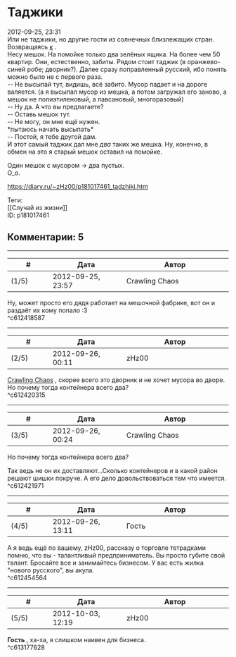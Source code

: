 Таджики
=======

  
2012-09-25, 23:31  
 Или не таджики, но другие гости из солнечных близлежащих стран.   
 Возвращаясь  [к](Untitled%20[074])  .   
 Несу мешок. На помойке только два зелёных ящика. На более чем 50 квартир. Они, естественно, забиты. Рядом стоит таджик (в оранжево-синей робе; дворник?). Далее сразу поправленный русский, ибо понять можно было не с первого раза.   
 -- Не высыпай тут, видишь, всё забито. Мусор падает и на дороге валяется. (а я высыпал мусор из мешка, а потом загружал его заново, а мешок не полиэтиленовый, а лавсановый, многоразовый)   
 -- Ну да. А что вы предлагаете?   
 -- Оставь мешок тут.   
 -- Не могу, он мне ещё нужен.   
 \*пытаюсь начать высыпать\*   
 -- Постой, я тебе другой дам.   
 И этот самый таджик дал мне  *два*  таких же мешка. Ну, конечно, в обмен на это я старый мешок оставил на помойке.   
   
 Один мешок с мусором -> два пустых.   
 О\_о.   
  
<https://diary.ru/~zHz00/p181017461_tadzhiki.htm>  
  
Теги:  
[[Случай из жизни]]  
ID: p181017461  


Комментарии: 5
--------------

  


---



|         #         |              Дата              |                     Автор                     |           ID           |
| --- | --- | --- | --- |
| (1/5) | 2012-09-25, 23:57 | Crawling Chaos | c612418587 |

  
 Ну, может просто его дядя работает на мешочной фабрике, вот он и раздаёт их кому попало :3   
 ^c612418587

---



|         #         |              Дата              |                     Автор                     |           ID           |
| --- | --- | --- | --- |
| (2/5) | 2012-09-26, 00:11 | zHz00 | c612420315 |

  
  [Crawling Chaos](http://degozaru.diary.ru "de gozaru")  , скорее всего это дворник и не хочет мусора во дворе. Но почему тогда контейнера всего два?   
 ^c612420315

---



|         #         |              Дата              |                     Автор                     |           ID           |
| --- | --- | --- | --- |
| (3/5) | 2012-09-26, 00:24 | Crawling Chaos | c612421971 |

  
  Но почему тогда контейнера всего два?    
   
 Так ведь не он их доставляют...Сколько контейнеров и в какой район решают шишки покруче. А его дело довольствоваться тем что имеется.   
 ^c612421971

---



|         #         |              Дата              |                     Автор                     |           ID           |
| --- | --- | --- | --- |
| (4/5) | 2012-09-26, 13:11 | Гость | c612454564 |

  
 А я ведь ещё по вашему, zHz00, рассказу о торговле тетрадками помню, что вы - талантливый предприниматель. Вы просто губите свой талант. Бросайте все и занимайтесь бизнесом. У вас есть жилка "нового русского", вы акула.   
 ^c612454564

---



|         #         |              Дата              |                     Автор                     |           ID           |
| --- | --- | --- | --- |
| (5/5) | 2012-10-03, 12:19 | zHz00 | c613177628 |

  
  **Гость**  , ха-ха, я слишком наивен для бизнеса.   
 ^c613177628